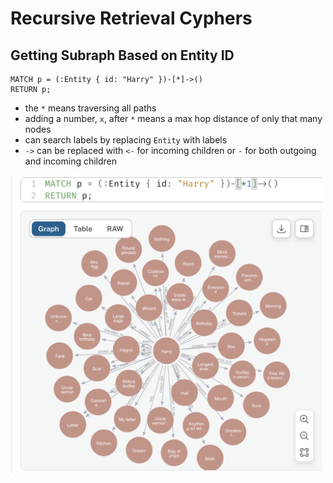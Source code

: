 # Recursive Retrieval Cyphers

## Getting Subraph Based on Entity ID
    MATCH p = (:Entity { id: "Harry" })-[*]->()
    RETURN p;

- the  `*` means traversing all paths
- adding a number, `x`, after `*` means a max hop distance of only that many nodes 
- can search labels by replacing `Entity` with labels
- `->` can be replaced with `<-` for incoming children or `-` for both outgoing and incoming children


<img src="images/harry_subgraph.png" alt="drawing" width="500"/>
